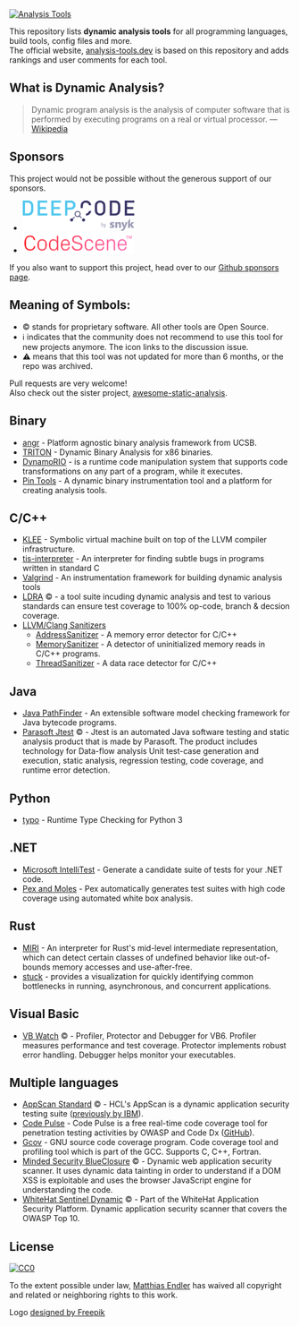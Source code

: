  <!-- 🚨🚨 DON'T EDIT THIS FILE DIRECTLY. Edit `data/tools.yml` instead. 🚨🚨 -->

 <a href="https://analysis-tools.dev/">
   <img width="400px" alt="Analysis Tools" src="https://raw.githubusercontent.com/analysis-tools-dev/website/master/static/logo.png" />
 </a>

This repository lists **dynamic analysis tools** for all programming languages, build tools, config files and more.  
The official website, [analysis-tools.dev](https://analysis-tools.dev/) is based on this repository and adds rankings and user comments for each tool.

## What is Dynamic Analysis?

> Dynamic program analysis is the analysis of computer software that is performed by executing programs on a real or virtual processor. — [Wikipedia](https://en.wikipedia.org/wiki/Dynamic_program_analysis)

## Sponsors

This project would not be possible without the generous support of our sponsors.

<ul>
  <li><a href="https://deepcode.ai"><img width="200px" src="https://raw.githubusercontent.com/analysis-tools-dev/website/master/static/sponsors/deepcode.svg" /></a></li>
  <li><a href="https://codescene.io/"><img width="200px" src="https://raw.githubusercontent.com/analysis-tools-dev/website/master/static/sponsors/codescene.png" /></a></li>
</ul>

If you also want to support this project, head over to our [Github sponsors page](https://github.com/sponsors/analysis-tools-dev).

## Meaning of Symbols:  

- :copyright: stands for proprietary software. All other tools are Open Source.
- :information_source: indicates that the community does not recommend to use this tool for new projects anymore. The icon links to the discussion issue.
- :warning: means that this tool was not updated for more than 6 months, or the repo was archived.

Pull requests are very welcome!  
Also check out the sister project, [awesome-static-analysis](https://github.com/mre/awesome-static-analysis).

## Binary

* [angr](https://github.com/angr/angr) - Platform agnostic binary analysis framework from UCSB.
* [TRITON](https://github.com/JonathanSalwan/Triton) - Dynamic Binary Analysis for x86 binaries.
* [DynamoRIO](http://www.dynamorio.org/) - is a runtime code manipulation system that supports code transformations on any part of a program, while it executes.
* [Pin Tools](https://software.intel.com/en-us/articles/pin-a-dynamic-binary-instrumentation-tool) - A dynamic binary instrumentation tool and a platform for creating analysis tools.

## C/C++

* [KLEE](https://github.com/klee/klee) - Symbolic virtual machine built on top of the LLVM compiler infrastructure.
* [tis-interpreter](https://github.com/TrustInSoft/tis-interpreter) - An interpreter for finding subtle bugs in programs written in standard C
* [Valgrind](http://valgrind.org/) - An instrumentation framework for building dynamic analysis tools
* [LDRA](https://ldra.com) :copyright: - a tool suite incuding dynamic analysis and test to various standards can ensure test coverage to 100% op-code, branch & decsion coverage.
* [LLVM/Clang Sanitizers](https://github.com/google/sanitizers)
    - [AddressSanitizer](https://github.com/google/sanitizers/wiki/AddressSanitizer) - A memory error detector for C/C++
    - [MemorySanitizer](https://github.com/google/sanitizers/wiki/MemorySanitizer) - A detector of uninitialized memory reads in C/C++ programs.
    - [ThreadSanitizer](https://github.com/google/sanitizers/wiki/ThreadSanitizerCppManual) - A data race detector for C/C++

## Java

* [Java PathFinder](https://github.com/javapathfinder/jpf-core) - An extensible software model checking framework for Java bytecode programs.
* [Parasoft Jtest](https://www.parasoft.com/products/jtest) :copyright: - Jtest is an automated Java software testing and static analysis product that is made by Parasoft. The product includes technology for Data-flow analysis Unit test-case generation and execution, static analysis, regression testing, code coverage, and runtime error detection.

## Python

* [typo](https://github.com/aldanor/typo) - Runtime Type Checking for Python 3

## .NET

* [Microsoft IntelliTest](https://docs.microsoft.com/en-us/visualstudio/test/intellitest-manual/getting-started?view=vs-2019) - Generate a candidate suite of tests for your .NET code.
* [Pex and Moles](https://www.microsoft.com/en-us/research/project/pex-and-moles-isolation-and-white-box-unit-testing-for-net/) - Pex automatically generates test suites with high code coverage using automated white box analysis.

## Rust

* [MIRI](https://github.com/rust-lang/miri) -  An interpreter for Rust's mid-level intermediate representation, which can detect certain classes of undefined behavior like out-of-bounds memory accesses and use-after-free.
* [stuck](https://github.com/jonhoo/stuck) - provides a visualization for quickly identifying common bottlenecks in running, asynchronous, and concurrent applications.

## Visual Basic

* [VB Watch](https://www.aivosto.com/vbwatch.html) :copyright: - Profiler, Protector and Debugger for VB6. Profiler measures performance and test coverage. Protector implements robust error handling. Debugger helps monitor your executables.

## Multiple languages

* [AppScan Standard](https://www.hcltechsw.com/wps/portal/products/appscan/home/!ut/p/z1/04_Sj9CPykssy0xPLMnMz0vMAfIjo8zi_QO8nQ0MnQ0C_F3MnA0CHX2dvYN9woxNvEz0w1EVWDgGuQAVeLpbBvu6Gxl4m-hHUaLfxJQ4_QY4gKMBifZjKojCb3y4fhSqFe6Bpk5AEwIMTNyMfYzdfczQFWAJIrwKQGFAyBUFuaGhoREGmZ7piooAwLgEZw!!/?1dmy&urile=wcm%3apath%3a/wps/wcm/connect/hcl+software+content/products/appscan/offerings/standard) :copyright: - HCL's AppScan is a dynamic application security testing suite ([previously by IBM](https://newsroom.ibm.com/2018-12-06-HCL-Technologies-to-Acquire-Select-IBM-Software-Products-for-1-8B)).
* [Code Pulse](http://code-pulse.com/) - Code Pulse is a free real-time code coverage tool for penetration testing activities by OWASP and Code Dx ([GitHub](https://github.com/codedx/codepulse)).
* [Gcov](https://gcc.gnu.org/onlinedocs/gcc/Gcov.html) - GNU source code coverage program. Code coverage tool and profiling tool which is part of the GCC. Supports C, C++, Fortran.
* [Minded Security BlueClosure](https://www.mindedsecurity.com/index.php/products/blueclosure) :copyright: - Dynamic web application security scanner. It uses dynamic data tainting in order to understand if a DOM XSS is exploitable and uses the browser JavaScript engine for understanding the code.
* [WhiteHat Sentinel Dynamic](https://www.whitehatsec.com/products/dynamic-application-security-testing/) :copyright: - Part of the WhiteHat Application Security Platform. Dynamic application security scanner that covers the OWASP Top 10.

## License

[![CC0](https://i.creativecommons.org/p/zero/1.0/88x31.png)](https://creativecommons.org/publicdomain/zero/1.0/)

To the extent possible under law, [Matthias Endler](https://endler.dev) has waived all copyright and related or neighboring rights to this work.

Logo [designed by Freepik](https://www.freepik.com/free-vector/programming-background-design_1033623.htm)

